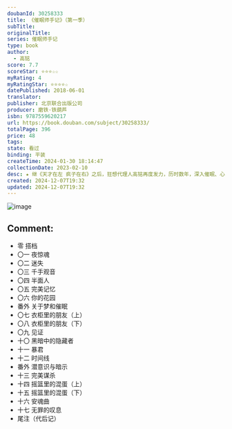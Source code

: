 ```yaml
---
doubanId: 30258333
title: 《催眠师手记》（第一季）
subTitle: 
originalTitle: 
series: 催眠师手记
type: book
author:
  - 高铭
score: 7.7
scoreStar: ⭐⭐⭐☆☆
myRating: 4
myRatingStar: ⭐⭐⭐⭐☆
datePublished: 2018-06-01
translator: 
publisher: 北京联合出版公司
producer: 磨铁·铁葫芦
isbn: 9787559620217
url: https://book.douban.com/subject/30258333/
totalPage: 396
price: 48
tags: 
state: 看过
binding: 平装
createTime: 2024-01-30 18:14:47
collectionDate: 2023-02-10
desc: ★ 继《天才在左 疯子在右》之后，狂想代理人高铭再度发力，历时数年，深入催眠、心理诊所，接触真实案例，获悉珍贵一手资料，探寻人心深处潜藏的秘密，直面现代人精神的困境与煎熬，写成“催眠师手记”系列，打造一部如美剧般精彩的心理推理纪实档案。----------------------------------------------------------------------------「这个世界只是一个假象而我们，就生活在这假象之中没有任何真正创造，也没有过任何突破我们就像执行程序的电脑就好像电脑不会明白自己正在执行程序那样唯一不同的是我们非常坚定地相信人类就是这个世界的主宰因为，很少有人能明白真相 」----------------------------------------------------------------...(展开全部)★ 继《天才在左 疯子在右》之后，狂想代理人高铭再度发力，历时数年，深入催眠、心理诊所，接触真实案例，获悉珍贵一手资料，探寻人心深处潜藏的秘密，直面现代人精神的困境与煎熬，写成“催眠师手记”系列，打造一部如美剧般精彩的心理推理纪实档案。----------------------------------------------------------------------------「这个世界只是一个假象而我们，就生活在这假象之中没有任何真正创造，也没有过任何突破我们就像执行程序的电脑就好像电脑不会明白自己正在执行程序那样唯一不同的是我们非常坚定地相信人类就是这个世界的主宰因为，很少有人能明白真相 」----------------------------------------------------------------------------【分集梗概】「人之所以会恐惧，也许正因为他们从一开始就什么都知道。 」——《夜惊魂》「进入别人内心深处太久的话，自己也会迷失。」——《迷失》「神恩如海，神威如狱。有些魔障，吃斋、诵经是破不了的。 」——《千手观音》「在梦里，所有的怪物，都是我们自己。 」——《半面人》「人的无限潜力来自哪里？训练？饮食？情绪？错，是记忆。人无法超越自己，因为在记忆里，人是完美的。 」——《完美记忆》「在什么都没做之前，你不可能明白“体会”是件多重要的事。 」——《衣柜里的朋友》「我们宁愿相信没有那么神的存在，但我们又无法违背心里的渴求模仿他。 」——《见证》「其实，人类从未正式进入21世纪，时间，一直停留在1999年8月17日。 」——《时间线》「杀人的欲望，真的能遗传吗？ 」——《完美谋杀》番外二篇 《关于梦和催眠》《潜意识与暗示》「记忆当然可以瞬间千里，跨越时空，所以梦根本不需要时间流。」「既然现实只是虚幻，梦才是真实的。 」----------------------------------------------------------------------------【人物小传】催眠师（大学助教）1月11日生，摩羯座，O型血，异性恋，生于北京。爱跑步，爱组装模型，爱国际象棋与玻璃器皿。厌恶太过明亮的环境，厌恶多汁的水果，厌恶狗叫、戒指、下雨天。喜欢黑、浅灰与灰白。心理分析师（心理咨询师）11月1日生，天蝎座，B血型，性取向、籍贯与出生地不详。爱钱，爱站在窗侧发呆（绝不站在窗前），爱半躺着看书，爱吃零食与金属器皿。厌恶看TV剧，厌恶榴莲，厌恶所有含酒精的饮料及无用的装饰摆设。喜欢纯白、银白与浅蓝。----------------------------------------------------------------------------【编辑推荐】「“催眠师手记”系列以催眠师“我”为第一人称展开叙述，采取美国季播剧的形式，每季收录10余个故事，本书是催眠师手记系列的第一季。 」「高铭的书有两本最好看，《天才在左 疯子在右》和《催眠师手记》，前者写的是“非正常人类的正常世界”，后者则是关于“正常人类的非正常精神空间”。两者的共同点是：都不是瞎编的。 」「《天才在左 疯子在右》中的精神病患作者曾亲自接触，而本书中的案例资料，则通过催眠师得到，因为催眠师与心理分析师有必要保护患者的隐私。也正因如此，本书给人的震撼更大，因为这些案例中的问题我们多少都有，甚至更严重。这很现实，所以更可怕。 」「“催眠师手记”系列的初衷，是希望读者“把自己的内心摆在镜子前”，正视自己。我们就像个容器，能承受的压力是有定量的，超过定量会很危险，所以要学会减压，尝试交流与倾诉，千万不要忽略沟通。 」「书中每一处空行，每一处不合逻辑的对话，每篇文章的排列顺序，悉数经过作者的精心编排，阅读时请不要忽略。 」「观察这个世界，一只眼睛足够了，另一只，多用来看看自己。 」高铭作家，二十世纪七十年代，生于北京著有《天才在左 疯子在右》《千魂》及《催眠师手记》系列等
created: 2024-12-07T19:32
updated: 2024-12-07T19:32
---
```


![image](assets/s34231017.jpg)

Comment: 
---



  - 零   搭档
  - 〇一 夜惊魂
  - 〇二 迷失
  - 〇三 千手观音
  - 〇四 半面人
  - 〇五 完美记忆
  - 〇六 你的花园
  - 番外 关于梦和催眠
  - 〇七 衣柜里的朋友（上）
  - 〇八 衣柜里的朋友（下）
  - 〇九 见证
  - 十〇 黑暗中的隐藏者
  - 十一 暴君
  - 十二 时间线
  - 番外 潜意识与暗示
  - 十三 完美谋杀
  - 十四 摇篮里的混蛋（上）
  - 十五 摇篮里的混蛋（下）
  - 十六 安魂曲
  - 十七 无罪的叹息
  - 尾注（代后记）
